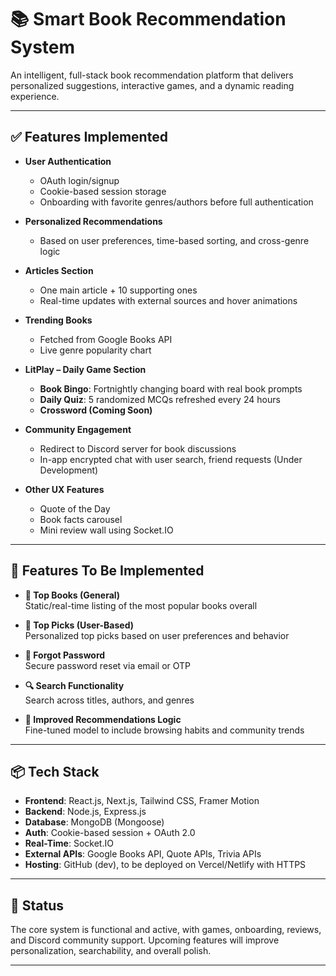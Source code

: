 # 📚 Smart Book Recommendation System

An intelligent, full-stack book recommendation platform that delivers personalized suggestions, interactive games, and a dynamic reading experience.

---

## ✅ Features Implemented

- **User Authentication**
  - OAuth login/signup
  - Cookie-based session storage
  - Onboarding with favorite genres/authors before full authentication

- **Personalized Recommendations**
  - Based on user preferences, time-based sorting, and cross-genre logic

- **Articles Section**
  - One main article + 10 supporting ones
  - Real-time updates with external sources and hover animations

- **Trending Books**
  - Fetched from Google Books API
  - Live genre popularity chart

- **LitPlay – Daily Game Section**
  - **Book Bingo**: Fortnightly changing board with real book prompts
  - **Daily Quiz**: 5 randomized MCQs refreshed every 24 hours
  - **Crossword (Coming Soon)**

- **Community Engagement**
  - Redirect to Discord server for book discussions
  - In-app encrypted chat with user search, friend requests (Under Development)

- **Other UX Features**
  - Quote of the Day
  - Book facts carousel
  - Mini review wall using Socket.IO

---

## 🔧 Features To Be Implemented

- **📘 Top Books (General)**  
  Static/real-time listing of the most popular books overall

- **🌟 Top Picks (User-Based)**  
  Personalized top picks based on user preferences and behavior

- **🔑 Forgot Password**  
  Secure password reset via email or OTP

- **🔍 Search Functionality**  
  Search across titles, authors, and genres

- **🧠 Improved Recommendations Logic**  
  Fine-tuned model to include browsing habits and community trends


---

## 📦 Tech Stack

- **Frontend**: React.js, Next.js, Tailwind CSS, Framer Motion  
- **Backend**: Node.js, Express.js  
- **Database**: MongoDB (Mongoose)  
- **Auth**: Cookie-based session + OAuth 2.0  
- **Real-Time**: Socket.IO  
- **External APIs**: Google Books API, Quote APIs, Trivia APIs  
- **Hosting**: GitHub (dev), to be deployed on Vercel/Netlify with HTTPS

---

## 📌 Status

The core system is functional and active, with games, onboarding, reviews, and Discord community support. Upcoming features will improve personalization, searchability, and overall polish.

---

